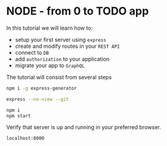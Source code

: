 # NODE - from 0 to TODO app

In this tutorial we will learn how to:

- setup your first server using `express`
- create and modify routes in your `REST API`
- connect to `DB`
- add `authorization` to your application
- migrate your app to `GraphQL`

The tutorial will consist from several steps 

```sh
npm i -g express-generator
```

```sh
express --no-view --git
```

```sh
npm i
npm start
```

Verify that server is up and running in your preferred browser.

```sh
localhost:8000
```
